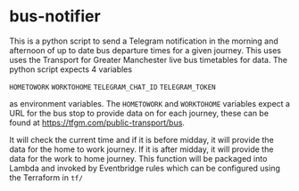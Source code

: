 # bus-notifier

This is a python script to send a Telegram notification in the morning and afternoon of up to date bus departure times for a given journey. This uses uses the Transport for Greater Manchester live bus timetables for data. The python script expects 4 variables

`HOMETOWORK`
`WORKTOHOME`
`TELEGRAM_CHAT_ID`
`TELEGRAM_TOKEN`

as environment variables. The `HOMETOWORK` and `WORKTOHOME` variables expect a URL for the bus stop to provide data on for each journey, these can be found at https://tfgm.com/public-transport/bus. 

It will check the current time and if it is before midday, it will provide the data for the home to work journey. If it is after midday, it will provide the data for the work to home journey. This function will be packaged into Lambda and invoked by Eventbridge rules which can be configured using the Terraform in `tf/`
